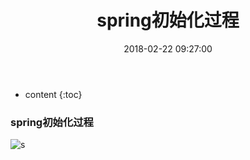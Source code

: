﻿---
layout: post
title:  "spring初始化过程"
date:   2018-02-22 09:27:00
categories: Java
excerpt:  spring初始化过程
---

* content
{:toc}




### spring初始化过程

![s](http://i63.tinypic.com/b7awwm.jpg)